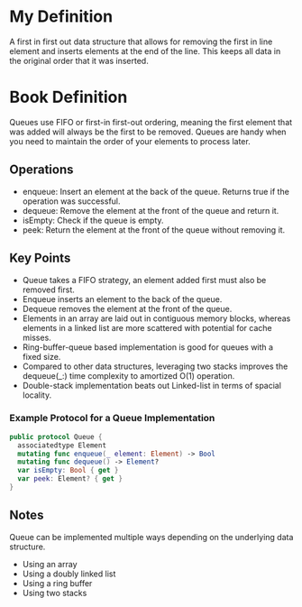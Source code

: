 # My Definition
A first in first out data structure that allows for removing the first in line element and inserts elements at the end of the line. This keeps all data in the original order that it was inserted.

# Book Definition
Queues use FIFO or first-in first-out ordering, meaning the first element that was added will always be the first to be removed. Queues are handy when you need to maintain the order of your elements to process later.

## Operations
- enqueue: Insert an element at the back of the queue. Returns true if the operation was successful.
- dequeue: Remove the element at the front of the queue and return it. 
- isEmpty: Check if the queue is empty.
- peek: Return the element at the front of the queue without removing it.

## Key Points
- Queue takes a FIFO strategy, an element added first must also be removed first.
- Enqueue inserts an element to the back of the queue.
- Dequeue removes the element at the front of the queue.
- Elements in an array are laid out in contiguous memory blocks, whereas elements in
a linked list are more scattered with potential for cache misses.
- Ring-buffer-queue based implementation is good for queues with a fixed size.
- Compared to other data structures, leveraging two stacks improves the dequeue(_:) time complexity to amortized O(1) operation.
- Double-stack implementation beats out Linked-list in terms of spacial locality.


### Example Protocol for a Queue Implementation
```swift
public protocol Queue {
  associatedtype Element
  mutating func enqueue(_ element: Element) -> Bool
  mutating func dequeue() -> Element?
  var isEmpty: Bool { get }
  var peek: Element? { get }
}
```

## Notes
Queue can be implemented multiple ways depending on the underlying data structure.
- Using an array
- Using a doubly linked list
- Using a ring buffer
- Using two stacks
